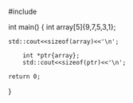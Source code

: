 #include <iostream>

int main()
{
    int array[5]{9,7,5,3,1};

    std::cout<<sizeof(array)<<'\n';

        int *ptr{array};
        std::cout<<sizeof(ptr)<<'\n';

    return 0;
}

